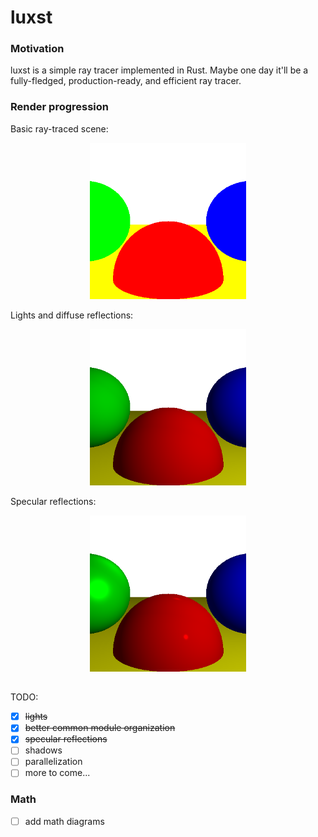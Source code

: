# luxst
### Motivation
luxst is a simple ray tracer implemented in Rust. Maybe one day it'll be a fully-fledged, production-ready, and efficient ray tracer.

### Render progression
Basic ray-traced scene:

<p align="center">
    <img src="img/basic.png" alt="Basic Raytracing Output" width="250"/>
</p>

Lights and diffuse reflections:

<p align="center">
    <img src="img/lights.png" alt="Diffuse Reflections" width="250"/>
</p>

Specular reflections:

<p align="center">
    <img src="img/specular.png" alt="Specular Reflections" width="250"/>
</p>

##

TODO:
* [x] ~~lights~~
* [x] ~~better common module organization~~
* [x] ~~specular reflections~~
* [ ] shadows
* [ ] parallelization
* [ ] more to come...

### Math
* [ ] add math diagrams
